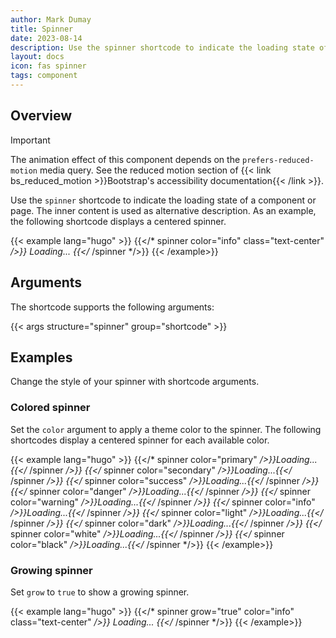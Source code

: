 ```yaml
---
author: Mark Dumay
title: Spinner
date: 2023-08-14
description: Use the spinner shortcode to indicate the loading state of a component or page.
layout: docs
icon: fas spinner
tags: component
---
```


## Overview

> [!IMPORTANT]
> The animation effect of this component depends on the `prefers-reduced-motion` media query. See the reduced motion section of {{< link bs_reduced_motion >}}Bootstrap's accessibility documentation{{< /link >}}.

Use the `spinner` shortcode to indicate the loading state of a component or page. The inner content is used as alternative description. As an example, the following shortcode displays a centered spinner.

<!-- markdownlint-disable MD037 -->
{{< example lang="hugo" >}}
{{</* spinner color="info" class="text-center" */>}}
Loading...
{{</* /spinner */>}}
{{< /example>}}
<!-- markdownlint-enable MD037 -->

## Arguments

The shortcode supports the following arguments:

{{< args structure="spinner" group="shortcode" >}}

## Examples

Change the style of your spinner with shortcode arguments.

### Colored spinner

Set the `color` argument to apply a theme color to the spinner. The following shortcodes display a centered spinner for each available color.

<!-- markdownlint-disable MD037 -->
{{< example lang="hugo" >}}
{{</* spinner color="primary" */>}}Loading...{{</* /spinner */>}}
{{</* spinner color="secondary" */>}}Loading...{{</* /spinner */>}}
{{</* spinner color="success" */>}}Loading...{{</* /spinner */>}}
{{</* spinner color="danger" */>}}Loading...{{</* /spinner */>}}
{{</* spinner color="warning" */>}}Loading...{{</* /spinner */>}}
{{</* spinner color="info" */>}}Loading...{{</* /spinner */>}}
{{</* spinner color="light" */>}}Loading...{{</* /spinner */>}}
{{</* spinner color="dark" */>}}Loading...{{</* /spinner */>}}
{{</* spinner color="white" */>}}Loading...{{</* /spinner */>}}
{{</* spinner color="black" */>}}Loading...{{</* /spinner */>}}
{{< /example>}}
<!-- markdownlint-enable MD037 -->

### Growing spinner

Set `grow` to `true` to show a growing spinner.

<!-- markdownlint-disable MD037 -->
{{< example lang="hugo" >}}
{{</* spinner grow="true" color="info" class="text-center" */>}}
Loading...
{{</* /spinner */>}}
{{< /example>}}
<!-- markdownlint-enable MD037 -->
